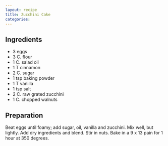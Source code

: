 ```yaml
---
layout: recipe
title: Zucchini Cake
categories:
---
```


## Ingredients

- 3 eggs
- 3 C. flour
- 1 C. salad oil
- 1 T cinnamon
- 2 C. sugar
- 1 tsp baking powder
- 1 T vanilla
- 1 tsp salt
- 2 C. raw grated zucchini
- 1 C. chopped walnuts

## Preparation

Beat eggs until foamy; add sugar, oil, vanilla and zucchini.  Mix well, but lightly.  Add dry ingredients and blend.  Stir in nuts.  Bake in a 9 x 13 pain for 1 hour at 350 degrees.